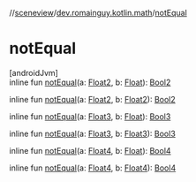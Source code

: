 //[sceneview](../../index.md)/[dev.romainguy.kotlin.math](index.md)/[notEqual](not-equal.md)

# notEqual

[androidJvm]\
inline fun [notEqual](not-equal.md)(a: [Float2](-float2/index.md), b: [Float](https://kotlinlang.org/api/latest/jvm/stdlib/kotlin/-float/index.html)): [Bool2](-bool2/index.md)

inline fun [notEqual](not-equal.md)(a: [Float2](-float2/index.md), b: [Float2](-float2/index.md)): [Bool2](-bool2/index.md)

inline fun [notEqual](not-equal.md)(a: [Float3](-float3/index.md), b: [Float](https://kotlinlang.org/api/latest/jvm/stdlib/kotlin/-float/index.html)): [Bool3](-bool3/index.md)

inline fun [notEqual](not-equal.md)(a: [Float3](-float3/index.md), b: [Float3](-float3/index.md)): [Bool3](-bool3/index.md)

inline fun [notEqual](not-equal.md)(a: [Float4](-float4/index.md), b: [Float](https://kotlinlang.org/api/latest/jvm/stdlib/kotlin/-float/index.html)): [Bool4](-bool4/index.md)

inline fun [notEqual](not-equal.md)(a: [Float4](-float4/index.md), b: [Float4](-float4/index.md)): [Bool4](-bool4/index.md)
